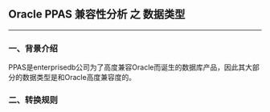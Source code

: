 ## Oracle PPAS 兼容性分析 之 数据类型
---

### 一、背景介绍
  PPAS是enterprisedb公司为了高度兼容Oracle而诞生的数据库产品，因此其大部分的数据类型是和Oracle高度兼容度的。
### 二、转换规则
